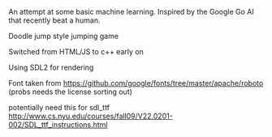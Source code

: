An attempt at some basic machine learning. Inspired by the Google Go AI that recently beat a human.

Doodle jump style jumping game

Switched from HTML/JS to c++ early on

Using SDL2 for rendering

Font taken from https://github.com/google/fonts/tree/master/apache/roboto
(probs needs the license sorting out)

potentially need this for sdl_ttf http://www.cs.nyu.edu/courses/fall09/V22.0201-002/SDL_ttf_instructions.html
